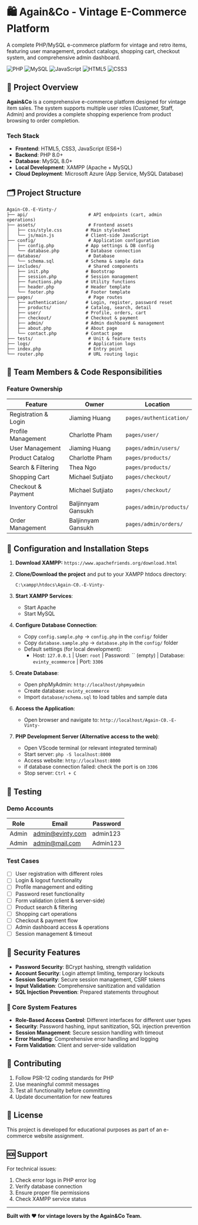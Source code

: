 # 🛍️ Again&Co - Vintage E-Commerce Platform

A complete PHP/MySQL e-commerce platform for vintage and retro items, featuring user management, product catalogs, shopping cart, checkout system, and comprehensive admin dashboard.

![PHP](https://img.shields.io/badge/PHP-8.0+-777BB4?style=for-the-badge&logo=php&logoColor=white)
![MySQL](https://img.shields.io/badge/MySQL-8.0+-4479A1?style=for-the-badge&logo=mysql&logoColor=white)
![JavaScript](https://img.shields.io/badge/JavaScript-ES6+-F7DF1E?style=for-the-badge&logo=javascript&logoColor=black)
![HTML5](https://img.shields.io/badge/HTML5-E34F26?style=for-the-badge&logo=html5&logoColor=white)
![CSS3](https://img.shields.io/badge/CSS3-1572B6?style=for-the-badge&logo=css3&logoColor=white)

## 🚀 Project Overview

**Again&Co** is a comprehensive e-commerce platform designed for vintage item sales. The system supports multiple user roles (Customer, Staff, Admin) and provides a complete shopping experience from product browsing to order completion.

### Tech Stack
- **Frontend**: HTML5, CSS3, JavaScript (ES6+)
- **Backend**: PHP 8.0+
- **Database**: MySQL 8.0+
- **Local Development**: XAMPP (Apache + MySQL)
- **Cloud Deployment**: Microsoft Azure (App Service, MySQL Database)


## 🗂️ Project Structure

```
Again-C0.-E-Vinty-/
├── api/                       # API endpoints (cart, admin operations)
├── assets/                    # Frontend assets
│   ├── css/style.css         # Main stylesheet
│   └── js/main.js            # Client-side JavaScript
├── config/                    # Application configuration
│   ├── config.php            # App settings & DB config
│   └── database.php          # Database connection
├── database/                  # Database
│   └── schema.sql            # Schema & sample data
├── includes/                  # Shared components
│   ├── init.php              # Bootstrap
│   ├── session.php           # Session management
│   ├── functions.php         # Utility functions
│   ├── header.php            # Header template
│   └── footer.php            # Footer template
├── pages/                     # Page routes
│   ├── authentication/       # Login, register, password reset
│   ├── products/             # Catalog, search, detail
│   ├── user/                 # Profile, orders, cart
│   ├── checkout/             # Checkout & payment
│   ├── admin/                # Admin dashboard & management
│   ├── about.php             # About page
│   └── contact.php           # Contact page
├── tests/                     # Unit & feature tests
├── logs/                      # Application logs
├── index.php                  # Entry point
└── router.php                 # URL routing logic
```
## 👥 Team Members & Code Responsibilities

### Feature Ownership
| Feature | Owner | Location |
|---------|-------|----------|
| Registration & Login | Jiaming Huang | `pages/authentication/` |
| Profile Management | Charlotte Pham | `pages/user/` |
| User Management | Jiaming Huang | `pages/admin/users/` |
| Product Catalog | Charlotte Pham | `pages/products/` |
| Search & Filtering | Thea Ngo | `pages/products/` |
| Shopping Cart | Michael Sutjiato | `pages/checkout/` |
| Checkout & Payment | Michael Sutjiato | `pages/checkout/` |
| Inventory Control | Baljinnyam Gansukh | `pages/admin/products/` |
| Order Management | Baljinnyam Gansukh | `pages/admin/orders/` |

## 🔧 Configuration and Installation Steps

1. **Download XAMPP:** ```https://www.apachefriends.org/download.html```

2. **Clone/Download the project** and put to your XAMPP htdocs directory:
   ```
   C:\xampp\htdocs\Again-C0.-E-Vinty-
   ```

3. **Start XAMPP Services**:
   - Start Apache
   - Start MySQL

4. **Configure Database Connection**:
   - Copy `config.sample.php` → `config.php` in the `config/` folder
   - Copy `database.sample.php` → `database.php` in the `config/` folder
   - Default settings (for local development):
     - Host: `127.0.0.1` | User: `root` | Password: `` (empty) | Database: `evinty_ecommerce` | Port: `3306`

5. **Create Database**:
   - Open phpMyAdmin: `http://localhost/phpmyadmin`
   - Create database: `evinty_ecommerce`
   - Import `database/schema.sql` to load tables and sample data

6. **Access the Application**:
   - Open browser and navigate to: `http://localhost/Again-C0.-E-Vinty-`

7. **PHP Development Server (Alternative access to the web)**:
   - Open VScode terminal (or relevant integrated terminal)
   - Start server: `php -S localhost:8000`
   - Access website: `http://localhost:8000`
   - if database connection failed: check the port is on `3306`
   - Stop server: `Ctrl + C`

## 🧪 Testing

### Demo Accounts
| Role | Email | Password |
|------|-------|----------|
| Admin | admin@evinty.com | admin123 |
| Admin | admin@mail.com | Admin123 |

### Test Cases
- [ ] User registration with different roles
- [ ] Login & logout functionality
- [ ] Profile management and editing
- [ ] Password reset functionality
- [ ] Form validation (client & server-side)
- [ ] Product search & filtering
- [ ] Shopping cart operations
- [ ] Checkout & payment flow
- [ ] Admin dashboard access & operations
- [ ] Session management & timeout

## 🔐 Security Features

- **Password Security**: BCrypt hashing, strength validation
- **Account Security**: Login attempt limiting, temporary lockouts
- **Session Security**: Secure session management, CSRF tokens
- **Input Validation**: Comprehensive sanitization and validation
- **SQL Injection Prevention**: Prepared statements throughout

### 🔧 Core System Features
- **Role-Based Access Control**: Different interfaces for different user types
- **Security**: Password hashing, input sanitization, SQL injection prevention
- **Session Management**: Secure session handling with timeout
- **Error Handling**: Comprehensive error handling and logging
- **Form Validation**: Client and server-side validation

## 🤝 Contributing

1. Follow PSR-12 coding standards for PHP
2. Use meaningful commit messages
3. Test all functionality before committing
4. Update documentation for new features

## 📜 License

This project is developed for educational purposes as part of an e-commerce website assignment.

## 🆘 Support

For technical issues:
1. Check error logs in PHP error log
2. Verify database connection
3. Ensure proper file permissions
4. Check XAMPP service status

---

**Built with ❤️ for vintage lovers by the Again&Co Team.**
